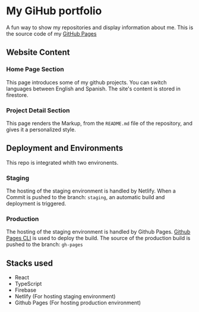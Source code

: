 # My GiHub portfolio

A fun way to show my repositories and display information about me.
This is the source code of my [GitHub Pages](https://cuncunfacu.github.io)

## Website Content
### Home Page Section
This page introduces some of my github projects. You can switch languages between English and Spanish. The site's content is stored in firestore.

### Project Detail Section
This page renders the Markup, from the `README.md` file of the repository, and gives it a personalized style. 

## Deployment and Environments
This repo is integrated whith two environents.

### Staging
The hosting of the staging environment is handled by Netlify. When a Commit is pushed to the branch: `staging`, an automatic build and deployment is triggered.

### Production
The hosting of the staging environment is handled by Github Pages. [Github Pages CLI](https://www.npmjs.com/package/gh-pages-cli) is used to deploy the build. The source of the production build is pushed to the branch: `gh-pages`


## Stacks used
+ React
+ TypeScript
+ Firebase
+ Netlify (For hosting staging environment)
+ Github Pages (For hosting production environment)

